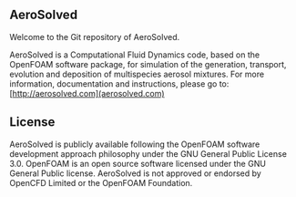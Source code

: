 ## AeroSolved

Welcome to the Git repository of AeroSolved.

AeroSolved is a Computational Fluid Dynamics code, based on the OpenFOAM software package, for simulation of the generation, transport, evolution and deposition of multispecies aerosol mixtures. For more information, documentation and instructions, please go to:
[http://aerosolved.com](aerosolved.com)

## License

AeroSolved is publicly available following the OpenFOAM software development approach philosophy under the GNU General Public License 3.0. OpenFOAM is an open source software licensed under the GNU General Public license. AeroSolved is not approved or endorsed by OpenCFD Limited or the OpenFOAM Foundation.
